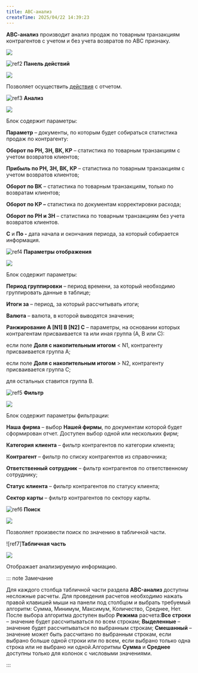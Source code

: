 ```yaml
---
title: ABC-анализ
createTime: 2025/04/22 14:39:23
---
```

**АВС-анализ** производит анализ продаж по товарным транзакциям контрагентов с учетом и без учета возвратов по АВС признаку.

![](Aspose.Words.83ab1c44-6b28-430a-a5f2-4d9e6ba1abd4.354.png)

![ref2](Aspose.Words.83ab1c44-6b28-430a-a5f2-4d9e6ba1abd4.004.png) **Панель действий**

![](Aspose.Words.83ab1c44-6b28-430a-a5f2-4d9e6ba1abd4.355.png)

Позволяет осуществить [действия](#92d51acc-5cfe-4a78-9e64-98100228adf7) с отчетом.

![ref3](Aspose.Words.83ab1c44-6b28-430a-a5f2-4d9e6ba1abd4.006.png) **Анализ**

![](Aspose.Words.83ab1c44-6b28-430a-a5f2-4d9e6ba1abd4.356.png)

Блок содержит параметры:

**Параметр** – документы, по которым будет собираться статистика продаж по контрагенту:

**Оборот по РН, ЗН, ВК, КР** – статистика по товарным транзакциям с учетом возвратов клиентов;

**Прибыль по РН, ЗН, ВК, КР** – статистика по товарным транзакциям с учетом возвратов клиентов;

**Оборот по ВК** – статистика по товарным транзакциям, только по возвратам клиентов;

**Оборот по КР –** статистика по документам корректировки расхода;

**Оборот по РН и ЗН** – статистика по товарным транзакциям без учета возвратов клиентов.

**С** и **По -** дата начала и окончания периода, за который собирается информация.

![ref4](Aspose.Words.83ab1c44-6b28-430a-a5f2-4d9e6ba1abd4.008.png) **Параметры отображения**

![](Aspose.Words.83ab1c44-6b28-430a-a5f2-4d9e6ba1abd4.357.png)

Блок содержит параметры:

**Период группировки** – период времени, за который необходимо группировать данные в таблице;

**Итоги за** – период, за который рассчитывать итоги;

**Валюта** – валюта, в которой выводятся значения;

**Ранжирование A [N1] B [N2] C** – параметры, на основании которых контрагентам присваивается та или иная группа (А, В или С):

если поле **Доля с накопительным итогом** < N1, контрагенту присваивается группа А;

если поле **Доля с накопительным итогом** > N2, контрагенту присваивается группа C;

для остальных ставится группа В.

![ref5](Aspose.Words.83ab1c44-6b28-430a-a5f2-4d9e6ba1abd4.010.png) **Фильтр**

![](Aspose.Words.83ab1c44-6b28-430a-a5f2-4d9e6ba1abd4.358.png)

Блок содержит параметры фильтрации:

**Наша** **фирма** – выбор **Нашей фирмы**, по документам которой будет сформирован отчет. Доступен выбор одной или нескольких фирм;

**Категория** **клиента** – фильтр контрагентов по категории клиента;

**Контрагент** – фильтр по списку контрагентов из справочника;

**Ответственный** **сотрудник** – фильтр контрагентов по ответственному сотруднику;

**Статус** **клиента** – фильтр контрагентов по статусу клиента;

**Сектор** **карты** – фильтр контрагентов по сектору карты.

![ref6](Aspose.Words.83ab1c44-6b28-430a-a5f2-4d9e6ba1abd4.017.png) **Поиск**

![](Aspose.Words.83ab1c44-6b28-430a-a5f2-4d9e6ba1abd4.359.png)

Позволяет произвести поиск по значению в табличной части.

![ref7]**Табличная часть**

![](Aspose.Words.83ab1c44-6b28-430a-a5f2-4d9e6ba1abd4.360.png)

Отображает анализируемую информацию.

::: note Замечание

Для каждого столбца табличной части раздела **ABC-анализ** доступны несложные расчеты. Для проведения расчетов необходимо нажать правой клавишей мыши на панели под столбцом и выбрать требуемый алгоритм: Сумма, Минимум, Максимум, Количество, Среднее, Нет. После выбора алгоритма доступен выбор **Режима** расчета:**Все строки** – значение будет рассчитываться по всем строкам;
**Выделенные** – значение будет рассчитываться по выбранным строкам;
**Смешанный** – значение может быть рассчитано по выбранным строкам, если выбрано больше одной строки или по всем, если выбрано только одна строка или не выбрано ни одной.Алгоритмы **Сумма** и **Среднее** доступны только для колонок с числовыми значениями.

:::